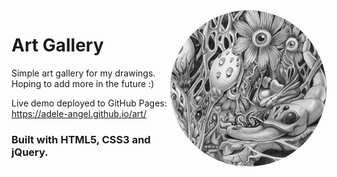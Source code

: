 <img src="images/thumbs/pencil/in_the_forest.jpg" align="right" style="border-radius: 50%;"/>

# Art Gallery

Simple art gallery for my drawings. Hoping to add more in the future :)

Live demo deployed to GitHub Pages: https://adele-angel.github.io/art/

### Built with HTML5, CSS3 and jQuery.
